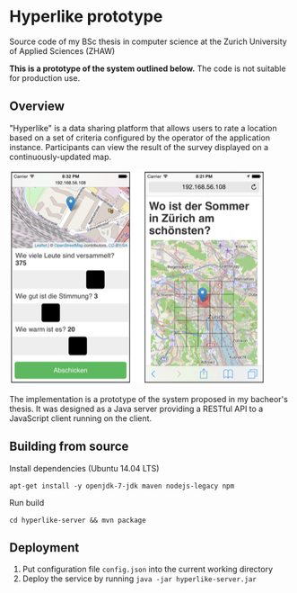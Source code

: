 # Hyperlike prototype

Source code of my BSc thesis in computer science at the Zurich University of Applied Sciences (ZHAW)

**This is a prototype of the system outlined below.** The code is not suitable for production use.

## Overview

"Hyperlike" is a data sharing platform that allows users to rate a location based on a set of criteria configured by the operator of the application instance. Participants can view the result of the survey displayed on a continuously-updated map.

![Hyperlike prototype screenshot](screenshots.png)

The implementation is a prototype of the system proposed in my bacheor's thesis. It was designed as a Java server providing a RESTful API to a JavaScript client running on the client.

## Building from source

Install dependencies (Ubuntu 14.04 LTS)
	
	apt-get install -y openjdk-7-jdk maven nodejs-legacy npm

Run build

	cd hyperlike-server && mvn package

## Deployment

 1. Put configuration file `config.json` into the current working directory
 1. Deploy the service by running `java -jar hyperlike-server.jar`


